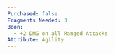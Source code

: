 ```yaml
---
Purchased: false
Fragments Needed: 3
Boon:
  - +2 DMG on all Ranged Attacks
Attribute: Agility
---
```

